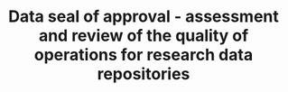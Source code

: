 ---
abstract: null
creators:
- Harmsen, Henk
date: null
document_url: https://services.phaidra.univie.ac.at/api/object/o:294160/download
grand_parent: iPRES
institutions: []
keywords:
- london
landing_page_url: https://phaidra.univie.ac.at/o:294160
language: eng
layout: publication
license: CC BY-SA 3.0 AT
notes_url: null
parent: iPRES 2008
publication_type: paper
size: 27398
slides_url: null
source_name: iPRES
title: Data seal of approval - assessment and review of the quality of operations
  for research data repositories
year: 2008
---